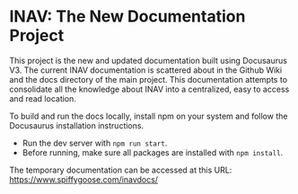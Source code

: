 # INAV: The New Documentation Project

This project is the new and updated documentation built using Docusaurus V3. 
The current INAV documentation is scattered about in the Github Wiki and the docs directory of the main project. 
This documentation attempts to consolidate all the knowledge about INAV into a centralized, easy to access and read location.

To build and run the docs locally, install npm on your system and follow the Docusaurus installation instructions. 

- Run the dev server with `npm run start`.
- Before running, make sure all packages are installed with `npm install`.

The temporary documentation can be accessed at this URL: https://www.spiffygoose.com/inavdocs/
